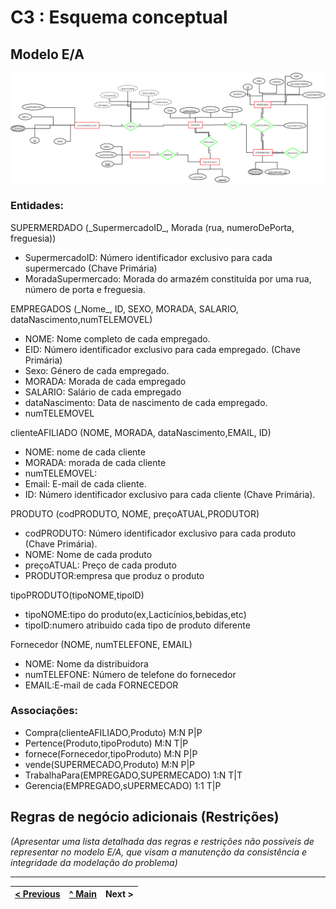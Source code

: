 # C3 : Esquema conceptual

## Modelo E/A

  
![Modelo EA Supermecados](images/Supermecado.png)   

### **Entidades**:
  
SUPERMERDADO (\_SupermercadoID\_, Morada (rua, numeroDePorta, freguesia))
*	SupermercadoID: Número identificador exclusivo para cada supermercado (Chave Primária)
*	MoradaSupermercado: Morada do armazém constituída por uma rua, número de porta e freguesia.


EMPREGADOS (\_Nome\_, ID, SEXO, MORADA, SALARIO, dataNascimento,numTELEMOVEL)
*	NOME: Nome completo de cada empregado.
*	EID: Número identificador exclusivo para cada empregado. (Chave Primária)
*	Sexo: Género de cada empregado.
*	MORADA: Morada de cada empregado
*	SALARIO: Salário de cada empregado
*	dataNascimento: Data de nascimento de cada empregado.
* numTELEMOVEL

clienteAFILIADO (NOME, MORADA, dataNascimento,EMAIL, ID)
*	NOME: nome de cada cliente
*	MORADA: morada de cada cliente
*	numTELEMOVEL:
*	Email: E-mail de cada cliente.
*	ID: Número identificador exclusivo para cada cliente (Chave Primária).

PRODUTO (codPRODUTO, NOME, preçoATUAL,PRODUTOR) 
*	codPRODUTO: Número identificador exclusivo para cada produto (Chave Primária).
*	NOME: Nome de cada produto
* preçoATUAL: Preço de cada produto
* PRODUTOR:empresa que produz o produto

tipoPRODUTO(tipoNOME,tipoID)
* tipoNOME:tipo do produto(ex,Lacticínios,bebidas,etc)
* tipoID:numero atribuido cada tipo de produto diferente

Fornecedor (NOME, numTELEFONE, EMAIL)
*	NOME: Nome da distribuidora
*	numTELEFONE: Número de telefone do fornecedor
* EMAIL:E-mail de cada FORNECEDOR

### **Associações**:

* Compra(clienteAFILIADO,Produto)              M:N P|P
* Pertence(Produto,tipoProduto)                M:N T|P  
* fornece(Fornecedor,tipoProduto)              M:N P|P
* vende(SUPERMECADO,Produto)                   M:N P|P
* TrabalhaPara(EMPREGADO,SUPERMECADO)          1:N T|T
* Gerencia(EMPREGADO,sUPERMECADO)              1:1 T|P


## Regras de negócio adicionais (Restrições)
_(Apresentar uma lista detalhada das regras e restrições não possíveis de representar no modelo E/A, que visam a manutenção da consistência e integridade da modelação do problema)_

---
[< Previous](rei02.md) | [^ Main](/../../) | Next >
:--- | :---: | ---: 
